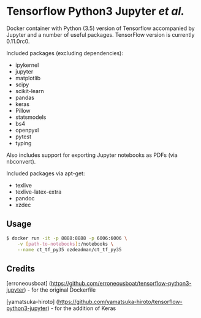 Tensorflow Python3 Jupyter _et al._
================================

Docker container with Python (3.5) version of Tensorflow accompanied by Jupyter and a number of useful packages. TensorFlow version is currently 0.11.0rc0.

Included packages (excluding dependencies):
* ipykernel
* jupyter
* matplotlib
* scipy
* scikit-learn
* pandas
* keras
* Pillow
* statsmodels
* bs4
* openpyxl
* pytest
* typing

Also includes support for exporting Jupyter notebooks as PDFs (via nbconvert).

Included packages via apt-get:
* texlive
* texlive-latex-extra
* pandoc
* xzdec

Usage
-----

```bash
$ docker run -it -p 8888:8888 -p 6006:6006 \
    -v [path-to-notebooks]:/notebooks \
    --name ct_tf_py35 ozdeadman/ct_tf_py35
```

Credits
-------
[erroneousboat] (https://github.com/erroneousboat/tensorflow-python3-jupyter) - for the original Dockerfile

[yamatsuka-hiroto] (https://github.com/yamatsuka-hiroto/tensorflow-python3-jupyter) - for the addition of Keras
